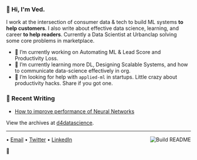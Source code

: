### 👋 Hi, I'm Ved.

I work at the intersection of consumer data & tech to build ML systems **to help customers**. I also write about effective data science, learning, and career **to help readers**. Currently a Data Scientist at Urbanclap solving some core problems in marketplace.

- 🔭 I’m currently working on Automating ML & Lead Score and Productivity Loss.
- 🌱 I’m currently learning more DL, Designing Scalable Systems, and how to communicate data-science effectively in org. 
- 🤔 I’m looking for help with `applied-ml` in startups. Little crazy about productivity hacks. Share if you got one.


### 📝 Recent Writing

<!-- writing starts -->
* [How to improve performance of Neural Networks](https://d4datascience.wordpress.com/2016/09/29/fbf/) 
 
<!-- writing ends -->

View the archives at [d4datascience](https://d4datascience.wordpress.com/).

---

<a href="https://github.com/ved93/ved93/actions"><img src="https://github.com/ved93/ved93/workflows/Build%20README/badge.svg?branch=master" align="right" alt="Build README"></a>
• [Email](mailto:vpved93@gmail.com) • [Twitter](https://twitter.com/Vedthedataguy) • [LinkedIn](https://www.linkedin.com/in/vedthedataguy)  

:dart:	
 
